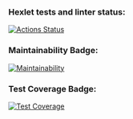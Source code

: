 ### Hexlet tests and linter status:
[![Actions Status](https://github.com/eleron96/python-project-50/workflows/hexlet-check/badge.svg)](https://github.com/eleron96/python-project-50/actions)
### Maintainability Badge:
[![Maintainability](https://api.codeclimate.com/v1/badges/ae82db826b8a6d6f28f6/maintainability)](https://codeclimate.com/github/eleron96/python-project-50/maintainability)
### Test Coverage Badge:
[![Test Coverage](https://api.codeclimate.com/v1/badges/ae82db826b8a6d6f28f6/test_coverage)](https://codeclimate.com/github/eleron96/python-project-50/test_coverage)


